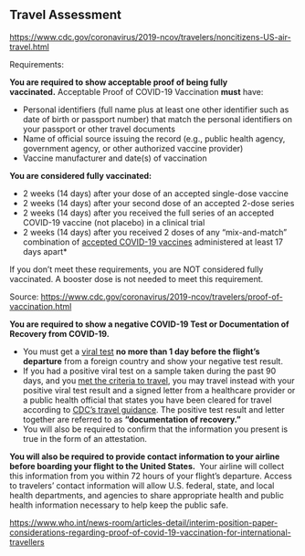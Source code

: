 ## Travel Assessment
https://www.cdc.gov/coronavirus/2019-ncov/travelers/noncitizens-US-air-travel.html

Requirements:

**You are required to show acceptable proof of being fully vaccinated.** Acceptable Proof of COVID-19 Vaccination **must** have:

-   Personal identifiers (full name plus at least one other identifier such as date of birth or passport number) that match the personal identifiers on your passport or other travel documents
-   Name of official source issuing the record (e.g., public health agency, government agency, or other authorized vaccine provider)
-   Vaccine manufacturer and date(s) of vaccination

**You are considered fully vaccinated:**

-   2 weeks (14 days) after your dose of an accepted single-dose vaccine
-   2 weeks (14 days) after your second dose of an accepted 2-dose series
-   2 weeks (14 days) after you received the full series of an accepted COVID-19 vaccine (not placebo) in a clinical trial
-   2 weeks (14 days) after you received 2 doses of any “mix-and-match” combination of [accepted COVID-19 vaccines](https://www.cdc.gov/coronavirus/2019-ncov/travelers/proof-of-vaccination.html#covid-vaccines) administered at least 17 days apart*

If you don’t meet these requirements, you are NOT considered fully vaccinated. A booster dose is not needed to meet this requirement.

Source: https://www.cdc.gov/coronavirus/2019-ncov/travelers/proof-of-vaccination.html

**You are required to show a negative COVID-19 Test or Documentation of Recovery from COVID-19.**

-   You must get a [viral test](https://www.cdc.gov/coronavirus/2019-ncov/testing/diagnostic-testing.html "Opens in a new window; external.") **no more than 1 day before the flight’s departure** from a foreign country and show your negative test result.
-   If you had a positive viral test on a sample taken during the past 90 days, and you [met the criteria to travel](https://www.cdc.gov/coronavirus/2019-ncov/travelers/international-travel/index.html#do-not-travel "Opens in a new window; external."), you may travel instead with your positive viral test result and a signed letter from a healthcare provider or a public health official that states you have been cleared for travel according to [CDC’s travel guidance](https://www.cdc.gov/coronavirus/2019-ncov/travelers/international-travel/index.html#do-not-travel "Opens in a new window; external."). The positive test result and letter together are referred to as **“documentation of recovery.”**
-   You will also be required to confirm that the information you present is true in the form of an attestation.

**You will also be required to provide contact information to your airline before boarding your flight to the United States.** 
Your airline will collect this information from you within 72 hours of your flight’s departure. Access to travelers’ contact information will allow U.S. federal, state, and local health departments, and agencies to share appropriate health and public health information necessary to help keep the public safe.

https://www.who.int/news-room/articles-detail/interim-position-paper-considerations-regarding-proof-of-covid-19-vaccination-for-international-travellers